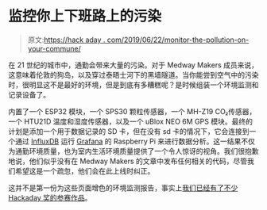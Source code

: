 # 监控你上下班路上的污染

> 原文:[https://hack aday . com/2019/06/22/monitor-the-pollution-on-your-commune/](https://hackaday.com/2019/06/22/monitor-the-pollution-on-your-commute/)

在 21 世纪的城市中，通勤会带来大量的污染。对于 Medway Makers 成员来说，这意味着伦敦的狗岛，以及穿过泰晤士河下的黑墙隧道。当你能尝到空气中的污染时，很明显这不是最好的环境，但是到底有多糟糕呢？是时候组装一个环境监测和记录设备了。

内置了一个 ESP32 模块，一个 SPS30 颗粒传感器，一个 MH-Z19 CO₂传感器，一个 HTU21D 温度和湿度传感器，以及一个 uBlox NEO 6M GPS 模块。最终的计划是添加一个用于数据记录的 SD 卡，但在没有 sd 卡的情况下，它会连接到一个通过 [InfluxDB](https://www.influxdata.com/) 运行 [Grafana](https://grafana.com/) 的 Raspberry Pi 来进行数据分析。这一结果不仅为通勤环境质量，也为室内生活环境质量提供了一个令人惊讶的视角。我们很抱歉地说，他们似乎没有在 Medway Makers 的文章中发布任何相关的代码，尽管我们希望这是一个疏忽，他们会在此上线时纠正。

这并不是第一份为这些页面增色的环境监测报告，事实上[我们已经有了不少 Hackaday 奖的参赛作品](https://hackaday.com/2015/04/22/earth-day-environmental-sensors/)。